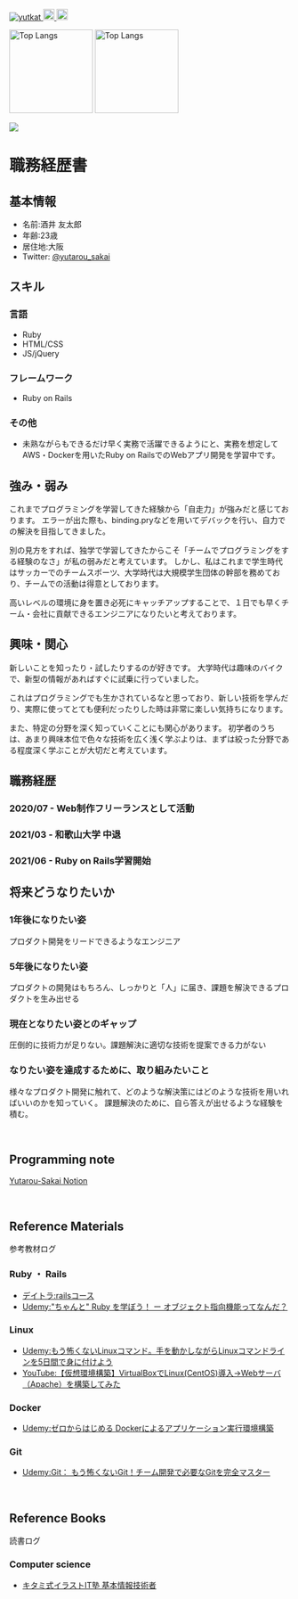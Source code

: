 

<!-- badge -->
<p align="left"> 
  <a href="https://github.com/Yutarou-Sakai/Yutarou-Sakai/">
    <img src="https://komarev.com/ghpvc/?username=Yutarou-Sakai" alt="yutkat" />
  </a>
  <a href="http://twitter.com/yutarou_sakai">
    <img height="20" src="https://img.shields.io/twitter/follow/yutarou_sakai?label=Twitter&logo=twitter&style=flat" />
  </a>
  <a href="https://github.com/Yutarou-Sakai">
    <img height="20" src="https://img.shields.io/github/followers/Yutarou-Sakai?label=follow&logo=github&style=flat" />
  </a>
</p>


<!-- graph -->
<p align="left"> 
  <img alt="Top Langs" height="150px" src="https://github-readme-stats.vercel.app/api/top-langs/?username=Yutarou-Sakai&layout=compact" />
  <img alt="Top Langs" height="150px" src="https://github-readme-stats.vercel.app/api?username=Yutarou-Sakai&count_private=true&show_icons=true" />
</p>


<!-- GitHub grass graph -->
<img src="https://grass-graph.appspot.com/images/Yutarou-Sakai.png">


<br>


# 職務経歴書

## 基本情報
- 名前:酒井 友太郎
- 年齢:23歳
- 居住地:大阪
- Twitter: [@yutarou_sakai](https://twitter.com/yutarou_sakai)

## スキル
### 言語
- Ruby
- HTML/CSS
- JS/jQuery

### フレームワーク
- Ruby on Rails

### その他
- 未熟ながらもできるだけ早く実務で活躍できるようにと、実務を想定してAWS・Dockerを用いたRuby on RailsでのWebアプリ開発を学習中です。

## 強み・弱み
これまでプログラミングを学習してきた経験から「自走力」が強みだと感じております。
エラーが出た際も、binding.pryなどを用いてデバックを行い、自力での解決を目指してきました。

別の見方をすれば、独学で学習してきたからこそ「チームでプログラミングをする経験のなさ」が私の弱みだと考えています。
しかし、私はこれまで学生時代はサッカーでのチームスポーツ、大学時代は大規模学生団体の幹部を務めており、チームでの活動は得意としております。

高いレベルの環境に身を置き必死にキャッチアップすることで、１日でも早くチーム・会社に貢献できるエンジニアになりたいと考えております。


## 興味・関心
新しいことを知ったり・試したりするのが好きです。
大学時代は趣味のバイクで、新型の情報があればすぐに試乗に行っていました。

これはプログラミングでも生かされているなと思っており、新しい技術を学んだり、実際に使ってとても便利だったりした時は非常に楽しい気持ちになります。

また、特定の分野を深く知っていくことにも関心があります。
初学者のうちは、あまり興味本位で色々な技術を広く浅く学ぶよりは、まずは絞った分野である程度深く学ぶことが大切だと考えています。


## 職務経歴
### 2020/07 - Web制作フリーランスとして活動
### 2021/03 - 和歌山大学 中退
### 2021/06 - Ruby on Rails学習開始


## 将来どうなりたいか
### 1年後になりたい姿
プロダクト開発をリードできるようなエンジニア

### 5年後になりたい姿
プロダクトの開発はもちろん、しっかりと「人」に届き、課題を解決できるプロダクトを生み出せる

### 現在となりたい姿とのギャップ
圧倒的に技術力が足りない。課題解決に適切な技術を提案できる力がない

### なりたい姿を達成するために、取り組みたいこと
様々なプロダクト開発に触れて、どのような解決策にはどのような技術を用いればいいのかを知っていく。
課題解決のために、自ら答えが出せるような経験を積む。


<br>


<!-- My Develop log  -->
## Programming note
[Yutarou-Sakai Notion](https://lumpy-sailor-fc3.notion.site/MyDevelopLog-52a306633ab341bca7f2c9eea2c9ea45)


<br>


<!-- reference Materials  -->
## Reference Materials
参考教材ログ

### Ruby ・ Rails
- [デイトラ:railsコース](https://www.daily-trial.com/ruby)
- [Udemy:"ちゃんと" Ruby を学ぼう！ ー オブジェクト指向機能ってなんだ？](https://www.udemy.com/course/ruby-ruby/)

### Linux
- [Udemy:もう怖くないLinuxコマンド。手を動かしながらLinuxコマンドラインを5日間で身に付けよう](https://www.udemy.com/course/unscared_linux/)
- [YouTube:【仮想環境構築】VirtualBoxでLinux(CentOS)導入→Webサーバ（Apache）を構築してみた](https://www.youtube.com/watch?v=IcGNJVmRPo0&list=LL&index=1)

### Docker
- [Udemy:ゼロからはじめる Dockerによるアプリケーション実行環境構築](https://www.udemy.com/course/docker-k/)

### Git
- [Udemy:Git： もう怖くないGit！チーム開発で必要なGitを完全マスター](https://www.udemy.com/course/unscared_git/)

<br>

<!-- reference Books  -->
## Reference Books
読書ログ

### Computer science
- [キタミ式イラストIT塾 基本情報技術者](https://www.amazon.co.jp/dp/4297117819/)

